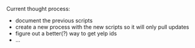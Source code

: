 Current thought process:

* document the previous scripts
* create a new process with the new scripts so it will only pull updates
* figure out a better(?) way to get yelp ids
*  ...
